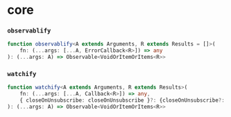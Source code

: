 # core

### `observablify`

```typescript
function observablify<A extends Arguments, R extends Results = []>(
    fn: (...args: [...A, ErrorCallback<R>]) => any
): (...args: A) => Observable<VoidOrItemOrItems<R>>
```

### `watchify`

```typescript
function watchify<A extends Arguments, R extends Results>(
    fn: (...args: [...A, Callback<R>]) => any, 
    { closeOnUnsubscribe: closeOnUnsubscribe }?: {closeOnUnsubscribe?: boolean;}
): (...args: A) => Observable<VoidOrItemOrItems<R>>
```

